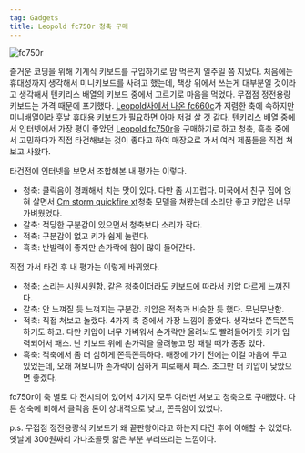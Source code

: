 ```yaml
---
tag: Gadgets
title: Leopold fc750r 청축 구매
---
```

![fc750r](https://lh4.googleusercontent.com/-we__wk3LZ98/VKJrM2XSkUI/AAAAAAAAHUw/ywtGpZC6kLE/w1357-h531-no/2014-12-30%2B17.52.36.jpg)

즐거운 코딩을 위해 기계식 키보드를 구입하기로 맘 먹은지 일주일 쯤 지났다. 처음에는 휴대성까지 생각해서 미니키보드를 사려고 했는데, 책상 위에서 쓰는게 대부분일 것이라고 생각해서 텐키리스 배열의 키보드 중에서 고르기로 마음을 먹었다. 무접점 정전용량 키보드는 가격 때문에 포기했다. [Leopold사에서 나온 fc660c](http://www.leopold.co.kr/?doc=cart/list.php&ca_id=104009)가 저렴한 축에 속하지만 미니배열이라 훗날 휴대용 키보드가 필요하면 아마 저걸 살 것 같다. 텐키리스 배열 중에서 인터넷에서 가장 평이 좋았던 [Leopold fc750r](http://www.leopold.co.kr/?doc=cart/list.php&ca_id=101001)을 구매하기로 하고 청축, 흑축 중에서 고민하다가 직접 타건해보는 것이 좋다고 하여 매장으로 가서 여러 제품들을 직접 쳐보고 사왔다. 

타건전에 인터넷을 보면서 조합해본 내 평가는 이렇다.
 - 청축: 클릭음이 경쾌해서 치는 맛이 있다. 다만 좀 시끄럽다. 미국에서 친구 집에 얹혀 살면서 [Cm storm quickfire xt](http://gaming.coolermaster.com/en/products/keyboards/quickfirext/)청축 모델을 쳐봤는데 소리만 좋고 키압은 너무 가벼웠었다.
 - 갈축: 적당한 구분감이 있으면서 청축보다 소리가 작다.
 - 적축: 구분감이 없고 키가 쉽게 눌린다.
 - 흑축: 반발력이 좋지만 손가락에 힘이 많이 들어간다.

 직접 가서 타건 후 내 평가는 이렇게 바뀌었다. 
 - 청축: 소리는 시원시원함. 같은 청축이더라도 키보드에 따라서 키압 다르게 느껴진다.
 - 갈축: 안 느껴질 듯 느껴지는 구분감. 키압은 적축과 비슷한 듯 했다. 무난무난함.
 - 적축: 직접 쳐보고 놀랬다. 4가지 축 중에서 가장 느낌이 좋았다. 생각보다 쫀득쫀득하기도 하고. 다만 키압이 너무 가벼워서 손가락만 올려놔도 빨려들어가듯 키가 입력되어서 패스. 난 키보드 위에 손가락을 올려놓고 멍 때릴 때가 종종 있다.
 - 흑축: 적축에서 좀 더 심하게 쫀득쫀득하다. 매장에 가기 전에는 이걸 마음에 두고 있었는데, 오래 쳐보니까 손가락이 심하게 피로해서 패스. 조그만 더 키압이 낮았으면 좋겠다.

fc750r이 축 별로 다 전시되어 있어서 4가지 모두 여러번 쳐보고 청축으로 구매했다. 다른 청축에 비해서 클릭음 톤이 상대적으로 낮고, 쫀득함이 있었다.

p.s. 무접점 정전용량식 키보드가 왜 끝판왕이라고 하는지 타건 후에 이해할 수 있었다. 옛날에 300원짜리 가나초콜릿 얇은 부분 부러뜨리는 느낌이다.